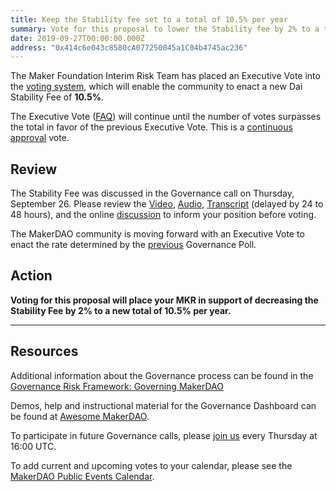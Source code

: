 ```yaml
---
title: Keep the Stability fee set to a total of 10.5% per year
summary: Vote for this proposal to lower the Stability fee by 2% to a total of 10.5% per year
date: 2019-09-27T00:00:00.000Z
address: "0x414c6e043c8580cA077250045a1C04b4745ac236"
---
```

The Maker Foundation Interim Risk Team has placed an Executive Vote into the [voting system](https://vote.makerdao.com/), which will enable the community to enact a new Dai Stability Fee of **10.5%**.

The Executive Vote ([FAQ](https://community-development.makerdao.com/governance/governance#is-there-more-than-one-type-of-vote)) will continue until the number of votes surpasses the total in favor of the previous Executive Vote. This is a [continuous approval](https://community-development.makerdao.com/governance/governance#what-is-continuous-approval-voting) vote.

## Review

The Stability Fee was discussed in the Governance call on Thursday, September 26. Please review the [Video](https://www.youtube.com/playlist?list=PLLzkWCj8ywWNq5-90-Id6VPSsrk4OWVan), [Audio](https://soundcloud.com/makerdao/sets/governance-and-risk), [Transcript](https://community-development.makerdao.com/governance/governance-and-risk-meetings/transcripts) (delayed by 24 to 48 hours), and the online [discussion](https://forum.makerdao.com/c/governance) to inform your position before voting.

The MakerDAO community is moving forward with an Executive Vote to enact the rate determined by the [previous](https://vote.makerdao.com/polling) Governance Poll.

## Action

**Voting for this proposal will place your MKR in support of decreasing the Stability Fee by 2% to a new total of 10.5% per year.**

---

## Resources

Additional information about the Governance process can be found in the [Governance Risk Framework: Governing MakerDAO](https://community-development.makerdao.com/governance/governance-risk-framework)

Demos, help and instructional material for the Governance Dashboard can be found at [Awesome MakerDAO](https://awesome.makerdao.com/#voting).

To participate in future Governance calls, please [join us](https://community-development.makerdao.com/governance/governance-and-risk-meetings) every Thursday at 16:00 UTC.

To add current and upcoming votes to your calendar, please see the [MakerDAO Public Events Calendar](https://calendar.google.com/calendar/embed?src=makerdao.com_3efhm2ghipksegl009ktniomdk%40group.calendar.google.com&amp;ctz=America%2FLos_Angeles).